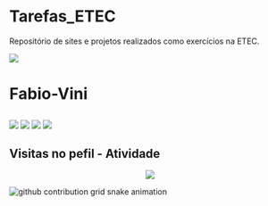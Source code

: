 # Tarefas_ETEC
Repositório de sites e projetos realizados como exercícios na ETEC.

<img width="auto" src="https://rockcontent.com/br/wp-content/uploads/sites/2/2020/09/hacker-1-1024x538.png">


# Fabio-Vini



 
##

<div>
 <a href="https://api.whatsapp.com/send?phone=5513988373455&text=Ol%C3%A1!"><img src="https://img.shields.io/badge/WhatsApp-25D366?style=for-the-badge&logo=whatsapp&logoColor=white" /></a>
 <a href="https://www.instagram.com/fbdu_black"><img src="https://img.shields.io/badge/Instagram-E4405F?style=for-the-badge&logo=instagram&logoColor=white" /></a>
 <a href="fabinicius10@gmail.com"><img src="https://img.shields.io/badge/Gmail-D14836?style=for-the-badge&logo=gmail&logoColor=white" /></a>
 <a href="[https://www.linkedin.com/in/alexiakattah/](https://www.linkedin.com/in/fabinho-vin%C3%AD-299505227)"><img src="https://img.shields.io/badge/LinkedIn-0077B5?style=for-the-badge&logo=linkedin&logoColor=white" /></a>
</div>

## Visitas no pefil - Atividade

<!-- visitors count  -->

<p align="center" >   
  <img src="https://profile-counter.glitch.me/Fabio-Vini/count.svg" />  
</p>

<!-- github workflow  -->

 ![github contribution grid snake animation](https://raw.githubusercontent.com/Fabio-Vini/alexiakattah/output/github-contribution-grid-snake.svg)
